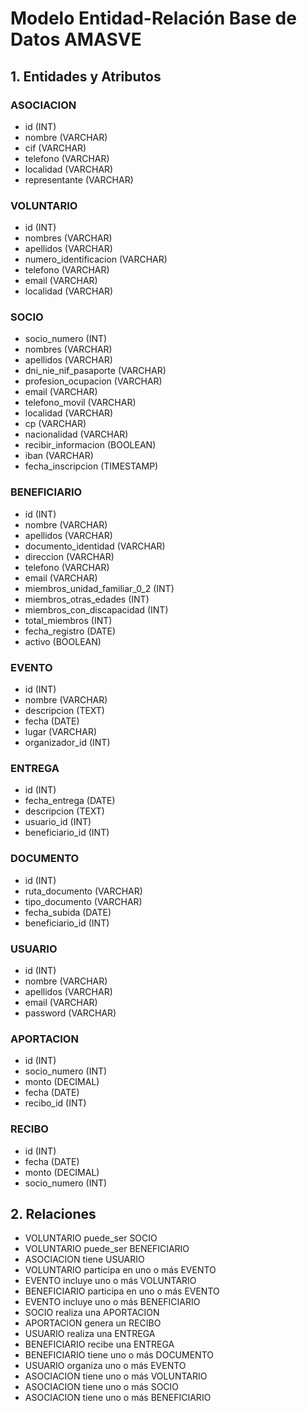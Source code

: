 # Modelo Entidad-Relación Base de Datos AMASVE

## 1. Entidades y Atributos

### ASOCIACION
- id (INT)
- nombre (VARCHAR)
- cif (VARCHAR)
- telefono (VARCHAR)
- localidad (VARCHAR)
- representante (VARCHAR)

### VOLUNTARIO
- id (INT)
- nombres (VARCHAR)
- apellidos (VARCHAR)
- numero_identificacion (VARCHAR)
- telefono (VARCHAR)
- email (VARCHAR)
- localidad (VARCHAR)

### SOCIO
- socio_numero (INT)
- nombres (VARCHAR)
- apellidos (VARCHAR)
- dni_nie_nif_pasaporte (VARCHAR)
- profesion_ocupacion (VARCHAR)
- email (VARCHAR)
- telefono_movil (VARCHAR)
- localidad (VARCHAR)
- cp (VARCHAR)
- nacionalidad (VARCHAR)
- recibir_informacion (BOOLEAN)
- iban (VARCHAR)
- fecha_inscripcion (TIMESTAMP)

### BENEFICIARIO
- id (INT)
- nombre (VARCHAR)
- apellidos (VARCHAR)
- documento_identidad (VARCHAR)
- direccion (VARCHAR)
- telefono (VARCHAR)
- email (VARCHAR)
- miembros_unidad_familiar_0_2 (INT)
- miembros_otras_edades (INT)
- miembros_con_discapacidad (INT)
- total_miembros (INT)
- fecha_registro (DATE)
- activo (BOOLEAN)

### EVENTO
- id (INT)
- nombre (VARCHAR)
- descripcion (TEXT)
- fecha (DATE)
- lugar (VARCHAR)
- organizador_id (INT)

### ENTREGA
- id (INT)
- fecha_entrega (DATE)
- descripcion (TEXT)
- usuario_id (INT)
- beneficiario_id (INT)

### DOCUMENTO
- id (INT)
- ruta_documento (VARCHAR)
- tipo_documento (VARCHAR)
- fecha_subida (DATE)
- beneficiario_id (INT)

### USUARIO
- id (INT)
- nombre (VARCHAR)
- apellidos (VARCHAR)
- email (VARCHAR)
- password (VARCHAR)

### APORTACION
- id (INT)
- socio_numero (INT)
- monto (DECIMAL)
- fecha (DATE)
- recibo_id (INT)

### RECIBO
- id (INT)
- fecha (DATE)
- monto (DECIMAL)
- socio_numero (INT)

## 2. Relaciones

- VOLUNTARIO puede_ser SOCIO
- VOLUNTARIO puede_ser BENEFICIARIO
- ASOCIACION tiene USUARIO
- VOLUNTARIO participa en uno o más EVENTO
- EVENTO incluye uno o más VOLUNTARIO
- BENEFICIARIO participa en uno o más EVENTO
- EVENTO incluye uno o más BENEFICIARIO
- SOCIO realiza una APORTACION
- APORTACION genera un RECIBO
- USUARIO realiza una ENTREGA
- BENEFICIARIO recibe una ENTREGA
- BENEFICIARIO tiene uno o más DOCUMENTO
- USUARIO organiza uno o más EVENTO
- ASOCIACION tiene uno o más VOLUNTARIO
- ASOCIACION tiene uno o más SOCIO
- ASOCIACION tiene uno o más BENEFICIARIO
